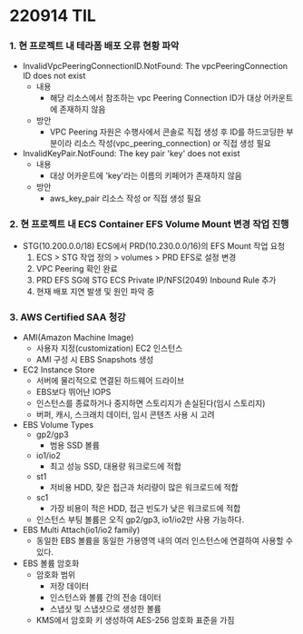 # 220914 TIL
### 1. 현 프로젝트 내 테라폼 배포 오류 현황 파악
* InvalidVpcPeeringConnectionID.NotFound: The vpcPeeringConnection ID does not exist
    * 내용
        * 해당 리소스에서 참조하는 vpc Peering Connection ID가 대상 어카운트에 존재하지 않음
    * 방안
        * VPC Peering 자원은 수행사에서 콘솔로 직접 생성 후 ID를 하드코딩한 부분이라 리소스 작성(vpc_peering_connection) or 직접 생성 필요
* InvalidKeyPair.NotFound: The key pair 'key' does not exist
    * 내용
        * 대상 어카운트에 'key'라는 이름의 키페어가 존재하지 않음
    * 방안
        * aws_key_pair 리소스 작성 or 직접 생성 필요
### 2. 현 프로젝트 내 ECS Container EFS Volume Mount 변경 작업 진행
* STG(10.200.0.0/18) ECS에서 PRD(10.230.0.0/16)의 EFS Mount 작업 요청
    1. ECS > STG 작업 정의 > volumes > PRD EFS로 설정 변경
    2. VPC Peering 확인 완료
    3. PRD EFS SG에 STG ECS Private IP/NFS(2049) Inbound Rule 추가
    4. 현재 배포 지연 발생 및 원인 파악 중
### 3. AWS Certified SAA 청강
* AMI(Amazon Machine Image)
    * 사용자 지정(customization) EC2 인스턴스
    * AMI 구성 시 EBS Snapshots 생성
* EC2 Instance Store
    * 서버에 물리적으로 연결된 하드웨어 드라이브
    * EBS보다 뛰어난 IOPS
    * 인스턴스를 종료하거나 중지하면 스토리지가 손실된다(임시 스토리지)
    * 버퍼, 캐시, 스크래치 데이터, 임시 콘텐츠 사용 시 고려
* EBS Volume Types
    * gp2/gp3
        * 범용 SSD 볼륨
    * io1/io2
        * 최고 성능 SSD, 대용량 워크로드에 적합
    * st1
        * 저비용 HDD, 잦은 접근과 처리량이 많은 워크로드에 적합
    * sc1
        * 가장 비용이 적은 HDD, 접근 빈도가 낮은 워크로드에 적합
    * 인스턴스 부팅 볼륨은 오직 gp2/gp3, io1/io2만 사용 가능하다.
* EBS Multi Attach(io1/io2 family)
    * 동일한 EBS 볼륨을 동일한 가용영역 내의 여러 인스턴스에 연결하여 사용할 수 있다.
* EBS 볼륨 암호화
    * 암호화 범위
        * 저장 데이터
        * 인스턴스와 볼륨 간의 전송 데이터
        * 스냅샷 및 스냅샷으로 생성한 볼륨
    * KMS에서 암호화 키 생성하여 AES-256 암호화 표준을 가짐
    